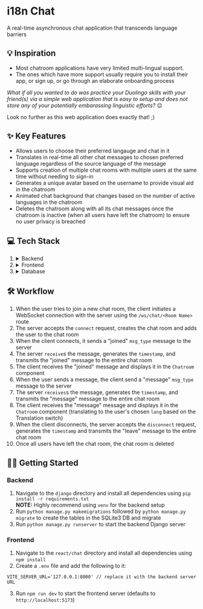 # i18n Chat

 A real-time asynchronous chat application that transcends language barriers

## :bulb: Inspiration

- Most chatroom applications have very limited multi-lingual support.
- The ones which have more support usually require you to install their app, or sign up, or go through an elaborate onboarding process

_What if all you wanted to do was practice your Duolingo skills with your friend(s) via a simple web application that is easy to setup and does not store any of your potentially embarassing linguistic efforts?_ :wink:

Look no further as this web application does exactly that! ;)

##  ✨ Key Features

- Allows users to choose their preferred langauge and chat in it
- Translates in real-time all other chat messages to chosen preferred language regardless of the source language of the message
- Supports creation of multiple chat rooms with multiple users at the same time without needing to sign-in
- Generates a unique avatar based on the username to provide visual aid in the chatroom
- Animated chat background that changes based on the number of active languages in the chatroom
- Deletes the chatroom along with all its chat messages once the chatroom is inactive (when all users have left the chatroom) to ensure no user privacy is breached

## 💻 Tech Stack

<ol>
 <li><details>
  <summary>Backend</summary>

  - The backend is setup using Django
  - It also uses [Django Channels](https://channels.readthedocs.io/en/stable/) to make use of WebSockets
  - Models:
    | Name         | Description                     | Fields                                                        
    | ------------ | ------------------------------- | --
    | `ChatUser`   | This represents the chat user.  | `name`: username of the chat user in the chat room.           
    |              |                                 | `lang`: chosen preferred langauge of the user.                
    | `Message`    | This represents a chat message. | `author`: user who posted the chat message.                   
    |              |                                 | `room`: name of the `Room` where the chat message was posted. 
    |              |                                 | `content`: text content of the chat message.                  
    |              |                                 | `lang`: chosen preferred langauge of the user.                
    |              |                                 | `timestamp`: backend server timestamp of the received message.
    | `Room`       | This represents a chat room.    | `name`:  identifier of the chat room.                         
    |              |                                 | `users`: list of `ChatUser`s that are a part of the chat room.
  - Websocket API route: `/ws/chat/<Room Name>`
  - On `connect`:
    - Creates chat room if not done so previously
    - Adds the user to the chat room group
  - On `disconnect`:
    - Removes the user from the chat room group
    - Deletes the chat room if all users have left the chat room
  - On `send`:
    - Sends JSON data with `msg_type` ("joined" | "leave" | "message"), `message` (text content if "message" `msg_type`), `user_id`, `username`, `lang` (chosen preferred language), `timestamp` (backend server timestamp of event)
  - On `receive`:
    - Performs the appropriate action based on the `msg_type` of the incoming JSON data
    - Transmits the received event to the entire chat room by performing a `send`
    </details></li>
    <li><details>
    <summary>Frontend</summary>
    
    - The frontend is setup using React - Typescript using [Vite](https://vitejs.dev/) as a SPA.
    - The `JoinRoom` component allows the user to enter the chat room they wish to join (or create), their name, and their preferred language and join the chat room.
    - The `Chatroom` component allows the user to chat and displays the chat room events and translated chat messages of everyone else in the chat room. Users can optionally toggle the Translation switch to have the chat messages be displayed without translation.
     
    </details></li>
    <li><details><summary>Database</summary>
    
     - Currently the database is a SQLite3 DB
     - The database would only need to store the messages and events for a single chat room session. Hence, high database scalability is not a requirement.
     </details></li>
   </ol>
    
  ## 🛠️ Workflow

1. When the user tries to join a new chat room, the client initiates a WebSocket connection with the server using the `/ws/chat/<Room Name>` route
2. The server accepts the `connect` request, creates the chat room and adds the user to the chat room
3. When the client connects, it sends a "joined" `msg_type` message to the server
4. The server `receive`s the message, generates the `timestamp`, and transmits the "joined" message to the entire chat room
5. The client receives the "joined" message and displays it in the `Chatroom` component
6. When the user sends a message, the client send a "message" `msg_type` message to the server
7. The server `receives`s the message, generates the `timestamp`, and transmits the "message" message to the entire chat room
8. The client receives the "message" message and displays it in the `Chatroom` component (translating to the user's chosen `lang` based on the Translation switch)
9. When the client disconnects, the server accepts the `disconnect` request, generates the `timestamp` and transmits the "leave" message to the entire chat room
10. Once all users have left the chat room, the chat room is deleted

## 🧑‍💻 Getting Started

### Backend

1. Navigate to the `django` directory and install all dependencies using `pip install -r requirements.txt` <br />**NOTE:** Highly recommend using `venv` for the backend setup
2. Run `python manage.py makemigrations` followed by `python manage.py migrate` to create the tables in the SQLite3 DB and migrate
3. Run `python manage.py runserver` to start the backend Django server

### Frontend

1. Navigate to the `react/chat` directory and install all dependencies using `npm install`
2. Create a `.env` file and add the following to it:
```
VITE_SERVER_URL='127.0.0.1:8000' // replace it with the backend server URL
```
3. Run `npm run dev` to start the frontend server (defaults to `http://localhost:5173`)

